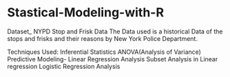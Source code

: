 # Stastical-Modeling-with-R
Dataset_ NYPD Stop and Frisk Data
The Data used is a historical Data of the stops and frisks and their reasons by New York Police Department.

Techniques Used:
Inferential Statistics ANOVA(Analysis of Variance)
Predictive Modeling- Linear Regression Analysis
Subset Analysis in Linear regression
Logistic Regression Analysis

